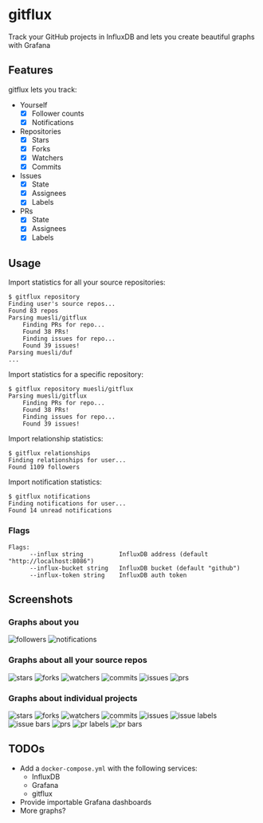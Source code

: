 # gitflux

Track your GitHub projects in InfluxDB and lets you create beautiful graphs
with Grafana

## Features

gitflux lets you track:

- Yourself
  - [x] Follower counts
  - [x] Notifications
- Repositories
  - [x] Stars
  - [x] Forks
  - [x] Watchers
  - [x] Commits
- Issues
  - [x] State
  - [x] Assignees
  - [x] Labels
- PRs
  - [x] State
  - [x] Assignees
  - [x] Labels

## Usage

Import statistics for all your source repositories:

```
$ gitflux repository
Finding user's source repos...
Found 83 repos
Parsing muesli/gitflux
    Finding PRs for repo...
    Found 38 PRs!
    Finding issues for repo...
    Found 39 issues!
Parsing muesli/duf
...
```

Import statistics for a specific repository:

```
$ gitflux repository muesli/gitflux
Parsing muesli/gitflux
    Finding PRs for repo...
    Found 38 PRs!
    Finding issues for repo...
    Found 39 issues!
```

Import relationship statistics:

```
$ gitflux relationships
Finding relationships for user...
Found 1109 followers
```

Import notification statistics:

```
$ gitflux notifications
Finding notifications for user...
Found 14 unread notifications
```

### Flags

```
Flags:
      --influx string          InfluxDB address (default "http://localhost:8086")
      --influx-bucket string   InfluxDB bucket (default "github")
      --influx-token string    InfluxDB auth token
```

## Screenshots

### Graphs about you

![followers](/screenshots/user_followers.png)
![notifications](/screenshots/user_notifications.png)

### Graphs about all your source repos

![stars](/screenshots/repo_stars.png)
![forks](/screenshots/repo_forks.png)
![watchers](/screenshots/repo_watchers.png)
![commits](/screenshots/repo_commits.png)
![issues](/screenshots/repo_issues.png)
![prs](/screenshots/repo_prs.png)

### Graphs about individual projects

![stars](/screenshots/project_stars.png)
![forks](/screenshots/project_forks.png)
![watchers](/screenshots/project_watchers.png)
![commits](/screenshots/project_commits.png)
![issues](/screenshots/project_issues.png)
![issue labels](/screenshots/project_issues_labels.png)
![issue bars](/screenshots/project_issues_labels_bars.png)
![prs](/screenshots/project_prs.png)
![pr labels](/screenshots/project_prs_labels.png)
![pr bars](/screenshots/project_prs_labels_bars.png)

## TODOs

- Add a `docker-compose.yml` with the following services:
  - InfluxDB
  - Grafana
  - gitflux
- Provide importable Grafana dashboards
- More graphs?
